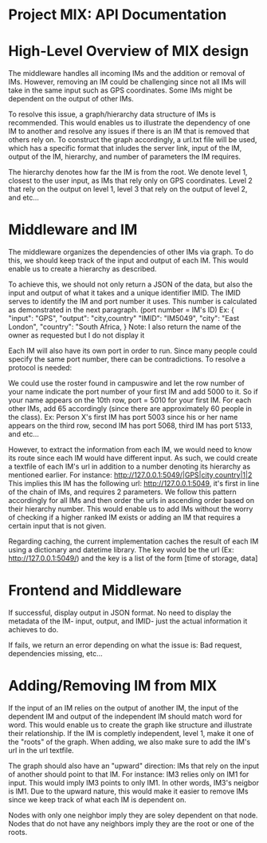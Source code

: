 # Project MIX: API Documentation

# High-Level Overview of MIX design 
The middleware handles all incoming IMs and the addition or removal of IMs. However, removing an IM could be challenging since not all IMs will take in the same input such as GPS coordinates. Some IMs might be dependent on the output of other IMs. 

To resolve this issue, a graph/hierarchy data structure of IMs is recommended. This would enables us to illustrate the dependency of one IM to another and resolve any issues if there is an IM that is removed that others rely on. To construct the graph accordingly, a url.txt file will be used, which has a specific format that inludes the server link, input of the IM, output of the IM, hierarchy, and number of parameters the IM requires. 

The hierarchy denotes how far the IM is from the root. We denote level 1, closest to the user input, as IMs that rely only on GPS coordinates. Level 2 that rely on the output on level 1, level 3 that rely on the output of level 2, and etc...



# Middleware and IM
The middleware organizes the dependencies of other IMs via graph. To do this, we should keep track of the input and output of each IM. This would enable us to create a hierarchy as described. 

To achieve this, we should not only return a JSON of the data, but also the input and output of what it takes and a unique identifier IMID. The IMID serves to identify the IM and port number it uses. This number is calculated as demonstrated in the next paragraph. (port number = IM's ID)
Ex:  {
        "input": "GPS",
        "output": "city,country"
        "IMID": "IM5049",
        "city": "East London",
        "country": "South Africa,
     }
Note: I also return the name of the owner as requested but I do not display it

Each IM will also have its own port in order to run. Since many people could specify the same port number, there can be contradictions. To resolve a protocol is needed:

We could use the roster found in campuswire and let the row number of your name indicate the port number of your first IM and add 5000 to it. So if your name appears on the 10th row, port = 5010 for your first IM. For each other IMs, add 65 accordingly (since there are approximately 60 people in the class). Ex: Person X's first IM has port 5003 since his or her name appears on the third row, second IM has port 5068, third IM has port 5133, and etc...

However, to extract the information from each IM, we would need to know its route since each IM would have different input. As such, we could create a textfile of each IM's url in addition to a number denoting its hierarchy as mentioned earlier. For instance: http://127.0.0.1:5049/|GPS|city,country|1|2 
This implies this IM has the following url: http://127.0.0.1:5049, it's first in line of the chain of IMs, and requires 2 parameters. We follow this pattern accordingly for all IMs and then order the urls in ascending order based on their hierarchy number. This would enable us to add IMs without the worry of checking if a higher ranked IM exists or adding an IM that requires a certain input that is not given.

Regarding caching, the current implementation caches the result of each IM using a dictionary and datetime library. The key would be the url (Ex: http://127.0.0.1:5049/) and the key is a list of the form [time of storage, data]



# Frontend and Middleware
If successful, display output in JSON format. No need to display the metadata of the IM- input, output, and IMID- just the actual information it achieves to do.

If fails, we return an error depending on what the issue is: Bad request, dependencies missing, etc...


# Adding/Removing IM from MIX
If the input of an IM relies on the output of another IM, the input of the dependent IM and output of the independent IM should match word for word. This would enable us to create the graph like structure and illustrate their relationship. If the IM is completly independent, level 1, make it one of the "roots" of the graph. When adding, we also make sure to add the IM's url in the url textfile. 

The graph should also have an "upward" direction: IMs that rely on the input of another should point to that IM. For instance: IM3 relies only on IM1 for input. This would imply IM3 points to only IM1. In other words, IM3's neigbor is IM1. 
Due to the upward nature, this would make it easier to remove IMs since we keep track of what each IM is dependent on. 

Nodes with only one neighbor imply they are soley dependent on that node. Nodes that do not have any neighbors imply they are the root or one of the roots. 

